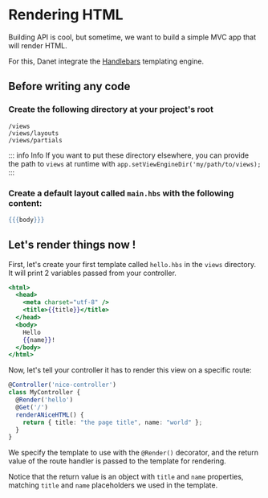 # Rendering HTML

Building API is cool, but sometime, we want to build a simple MVC app that will
render HTML.

For this, Danet integrate the [Handlebars](https://handlebarsjs.com/) templating
engine.

## Before writing any code

### Create the following directory at your project's root

```
/views
/views/layouts
/views/partials
```

::: info Info
If you want to put these directory elsewhere, you can provide the
path to `views` at runtime with `app.setViewEngineDir('my/path/to/views);`
:::

### Create a default layout called `main.hbs` with the following content:

```handlebars
{{{body}}}
```

## Let's render things now !

First, let's create your first template called `hello.hbs` in the `views`
directory. It will print 2 variables passed from your controller.

```handlebars
<html>
  <head>
    <meta charset="utf-8" />
    <title>{{title}}</title>
  </head>
  <body>
    Hello
    {{name}}!
  </body>
</html>
```

Now, let's tell your controller it has to render this view on a specific route:

```ts
@Controller('nice-controller')
class MyController {
  @Render('hello')
  @Get('/')
  renderANiceHTML() {
    return { title: "the page title", name: "world" };
  }
}
```

We specify the template to use with the `@Render()` decorator, and the return
value of the route handler is passed to the template for rendering.

Notice that the return value is an object with `title` and `name` properties,
matching `title` and `name` placeholders we used in the template.
